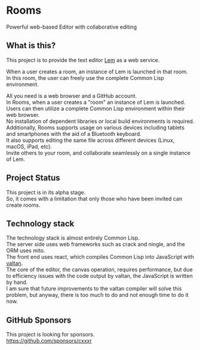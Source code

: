 # Rooms

Powerful web-based Editor with collaborative editing

## What is this?
This project is to provide the text editor [Lem](https://github.com/lem-project/lem) as a web service.

When a user creates a room, an instance of Lem is launched in that room.  
In this room, the user can freely use the complete Common Lisp environment.

All you need is a web browser and a GitHub account.  
In Rooms, when a user creates a "room" an instance of Lem is launched.  
Users can then utilize a complete Common Lisp environment within their web browser.  
No installation of dependent libraries or local build environments is required.  
Additionally, Rooms supports usage on various devices including tablets and smartphones with the aid of a Bluetooth keyboard.  
It also supports editing the same file across different devices (Linux, macOS, iPad, etc).  
Invite others to your room, and collaborate seamlessly on a single instance of Lem.

## Project Status
This project is in its alpha stage.  
So, it comes with a limitation that only those who have been invited can create rooms.

## Technology stack
The technology stack is almost entirely Common Lisp.  
The server side uses web frameworks such as crack and ningle, and the ORM uses mito.  
The front end uses react, which compiles Common Lisp into JavaScript with [valtan](https://github.com/cxxxr/valtan).  
The core of the editor, the canvas operation, requires performance, but due to efficiency issues with the code output by valtan, the JavaScript is written by hand.  
I am sure that future improvements to the valtan compiler will solve this problem, but anyway, there is too much to do and not enough time to do it now.

## GitHub Sponsors
This project is looking for sponsors.  
https://github.com/sponsors/cxxxr
